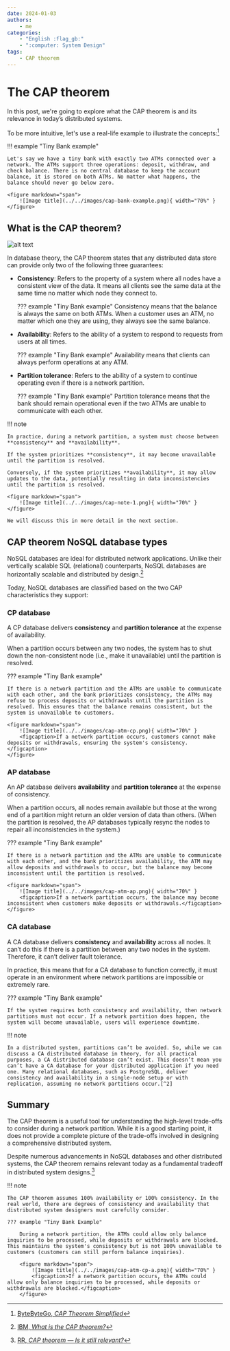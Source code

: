 ```yaml
---
date: 2024-01-03
authors:
    - me
categories:
    - "English :flag_gb:"
    - ":computer: System Design"
tags:
    - CAP theorem
---
```


# **The CAP theorem**

In this post, we're going to explore what the CAP theorem is and its relevance in today’s distributed systems.

<!-- more -->

To be more intuitive, let's use a real-life example to illustrate the concepts:[^1]

!!! example "Tiny Bank example"

    Let's say we have a tiny bank with exactly two ATMs connected over a network. The ATMs support three operations: deposit, withdraw, and check balance. There is no central database to keep the account balance, it is stored on both ATMs. No matter what happens, the balance should never go below zero.

    <figure markdown="span">
        ![Image title](../../images/cap-bank-example.png){ width="70%" }
    </figure>

## What is the CAP theorem?

![alt text](../../images/cap.png)

In database theory, the CAP theorem states that any distributed data store can provide only two of the following three guarantees:

- **Consistency**: Refers to the property of a system where all nodes have a consistent view of the data. It means all clients see the same data at the same time no matter which node they connect to.

    ??? example "Tiny Bank example"
        Consistency means that the balance is always the same on both ATMs. When a customer uses an ATM, no matter which one they are using, they always see the same balance.

- **Availability**: Refers to the ability of a system to respond to requests from users at all times.

    ??? example "Tiny Bank example"
        Availability means that clients can always perform operations at any ATM.

- **Partition tolerance**: Refers to the ability of a system to continue operating even if there is a network partition.


    ??? example "Tiny Bank example"
        Partition tolerance means that the bank should remain operational even if the two ATMs are unable to communicate with each other.
        

!!! note

    In practice, during a network partition, a system must choose between **consistency** and **availability**.
    
    If the system prioritizes **consistency**, it may become unavailable until the partition is resolved.
    
    Conversely, if the system prioritizes **availability**, it may allow updates to the data, potentially resulting in data inconsistencies until the partition is resolved.
    
    <figure markdown="span">
        ![Image title](../../images/cap-note-1.png){ width="70%" }
    </figure>
    
    We will discuss this in more detail in the next section.

## CAP theorem NoSQL database types

NoSQL databases are ideal for distributed network applications. Unlike their vertically scalable SQL (relational) counterparts, NoSQL databases are horizontally scalable and distributed by design.[^2]

Today, NoSQL databases are classified based on the two CAP characteristics they support:

### CP database

A CP database delivers **consistency** and **partition tolerance** at the expense of availability.

When a partition occurs between any two nodes, the system has to shut down the non-consistent node (i.e., make it unavailable) until the partition is resolved.

??? example "Tiny Bank example"

    If there is a network partition and the ATMs are unable to communicate with each other, and the bank prioritizes consistency, the ATMs may refuse to process deposits or withdrawals until the partition is resolved. This ensures that the balance remains consistent, but the system is unavailable to customers.

    <figure markdown="span">
        ![Image title](../../images/cap-atm-cp.png){ width="70%" }
        <figcaption>If a network partition occurs, customers cannot make deposits or withdrawals, ensuring the system's consistency.</figcaption>
    </figure>

### AP database

An AP database delivers **availability** and **partition tolerance** at the expense of consistency.

When a partition occurs, all nodes remain available but those at the wrong end of a partition might return an older version of data than others. (When the partition is resolved, the AP databases typically resync the nodes to repair all inconsistencies in the system.)

??? example "Tiny Bank example"

    If there is a network partition and the ATMs are unable to communicate with each other, and the bank prioritizes availability, the ATM may allow deposits and withdrawals to occur, but the balance may become inconsistent until the partition is resolved.

    <figure markdown="span">
        ![Image title](../../images/cap-atm-ap.png){ width="70%" }
        <figcaption>If a network partition occurs, the balance may become inconsistent when customers make deposits or withdrawals.</figcaption>
    </figure>

### CA database

A CA database delivers **consistency** and **availability** across all nodes. It can’t do this if there is a partition between any two nodes in the system. Therefore, it can’t deliver fault tolerance.

In practice, this means that for a CA database to function correctly, it must operate in an environment where network partitions are impossible or extremely rare.

??? example "Tiny Bank example"

    If the system requires both consistency and availability, then network partitions must not occur. If a network partition does happen, the system will become unavailable, users will experience downtime.
    

!!! note

    In a distributed system, partitions can’t be avoided. So, while we can discuss a CA distributed database in theory, for all practical purposes, a CA distributed database can’t exist. This doesn’t mean you can’t have a CA database for your distributed application if you need one. Many relational databases, such as PostgreSQL, deliver consistency and availability in a single-node setup or with replication, assuming no network partitions occur.[^2]

## Summary

The CAP theorem is a useful tool for understanding the high-level trade-offs to consider during a network partition. While it is a good starting point, it does not provide a complete picture of the trade-offs involved in designing a comprehensive distributed system.

Despite numerous advancements in NoSQL databases and other distributed systems, the CAP theorem remains relevant today as a fundamental tradeoff in distributed system designs.[^3]

!!! note

    The CAP theorem assumes 100% availability or 100% consistency. In the real world, there are degrees of consistency and availability that distributed system designers must carefully consider.

    ??? example "Tiny Bank Example"

        During a network partition, the ATMs could allow only balance inquiries to be processed, while deposits or withdrawals are blocked. This maintains the system's consistency but is not 100% unavailable to customers (customers can still perform balance inquiries).

        <figure markdown="span">
            ![Image title](../../images/cap-atm-cp-a.png){ width="70%" }
            <figcaption>If a network partition occurs, the ATMs could allow only balance inquiries to be processed, while deposits or withdrawals are blocked.</figcaption>
        </figure>

<!-- end -->

[^1]: [ByteByteGo, _CAP Theorem Simplified_](https://youtu.be/BHqjEjzAicA)
[^2]: [IBM, _What is the CAP theorem?_](https://www.ibm.com/topics/cap-theorem)
[^3]: [RR, _CAP theorem — Is it still relevant?_](https://medium.com/@rrinlondon/cap-theorem-is-it-still-relevant-c3a99cc3fc38)